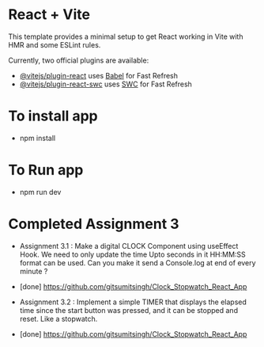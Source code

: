 # React + Vite

This template provides a minimal setup to get React working in Vite with HMR and some ESLint rules.

Currently, two official plugins are available:

- [@vitejs/plugin-react](https://github.com/vitejs/vite-plugin-react/blob/main/packages/plugin-react/README.md) uses [Babel](https://babeljs.io/) for Fast Refresh
- [@vitejs/plugin-react-swc](https://github.com/vitejs/vite-plugin-react-swc) uses [SWC](https://swc.rs/) for Fast Refresh

# To install app #
- npm install

# To Run app #
- npm run dev

# Completed Assignment 3
- Assignment 3.1 : Make a digital CLOCK Component using useEffect Hook. We need to only update the time Upto seconds in it HH:MM:SS format can be used. Can you make it send a Console.log at end of every minute ?
- [done] https://github.com/gitsumitsingh/Clock_Stopwatch_React_App

- Assignment 3.2 : Implement a simple TIMER that displays the elapsed time since the start button was pressed, and it can be stopped and reset. Like a stopwatch.
- [done] https://github.com/gitsumitsingh/Clock_Stopwatch_React_App
